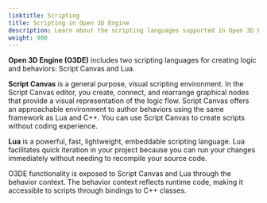 ```yaml
---
linktitle: Scripting
title: Scripting in Open 3D Engine
description: Learn about the scripting languages supported in Open 3D Engine (O3DE).
weight: 900
---
```


**Open 3D Engine (O3DE)** includes two scripting languages for creating logic and behaviors: Script Canvas and Lua.

**Script Canvas** is a general purpose, visual scripting environment. In the Script Canvas editor, you create, connect, and rearrange graphical nodes that provide a visual representation of the logic flow. Script Canvas offers an approachable environment to author behaviors using the same framework as Lua and C++. You can use Script Canvas to create scripts without coding experience.

**Lua** is a powerful, fast, lightweight, embeddable scripting language. Lua facilitates quick iteration in your project because you can run your changes immediately without needing to recompile your source code.

O3DE functionality is exposed to Script Canvas and Lua through the behavior context. The behavior context reflects runtime code, making it accessible to scripts through bindings to C++ classes.
